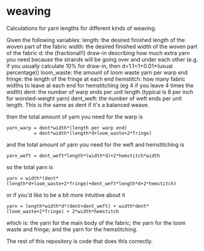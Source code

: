 # weaving
Calculations for yarn lengths for different kinds of weaving.

Given the following variables:
length: the desired finished length of the woven part of the fabric
width: the desired finished width of the woven part of the fabric
d: the (fractional!!) draw-in describing how much extra yarn you need because the strands will be going over and under each other (e.g. if you usually calculate 10% for draw-in, then d=1.1=1+0.01*(usual percentage))
loom_waste: the amount of loom waste yarn per warp end
fringe: the length of the fringe at each end
hemstitch: how many fabric widths to leave at each end for hemstitching (eg 4 if you leave 4 times the width)
dent: the number of warp ends per unit length (typical is 8 per inch for worsted-weight yarn)
dent_weft: the number of weft ends per unit length.  This is the same as dent if it's a balanced weave.

then the total amount of yarn you need for the warp is
```
yarn_warp = dent*width*(length per warp end)
          = dent*width*(length*d+loom_waste+2*fringe)
```
and the total amount of yarn you need for the weft and hemstitching is
```
yarn_weft = dent_weft*length*(width*d)+2*hemstitch*width
```
so the total yarn is
```
yarn = width*(dent*(length*d+loom_waste+2*fringe)+dent_weft*length*d+2*hemstitch)
```
or if you'd like to be a bit more intuitive about it
```
yarn = length*width*d*(dent+dent_weft) + width*dent*(loom_waste+2*fringe) + 2*width*hemstitch
```
which is: the yarn for the main body of the fabric; the yarn for the loom waste and fringe; and the yarn for the hemstitching.

The rest of this repository is code that does this correctly.